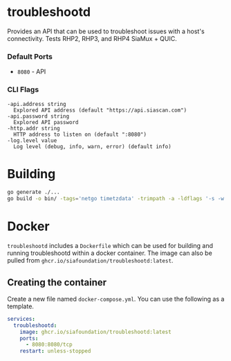 # troubleshootd

Provides an API that can be used to troubleshoot issues with a host's connectivity. Tests RHP2, RHP3, and RHP4 SiaMux + QUIC.

### Default Ports
+ `8080` - API

### CLI Flags

```
-api.address string
  Explored API address (default "https://api.siascan.com")
-api.password string
  Explored API password
-http.addr string
  HTTP address to listen on (default ":8080")
-log.level value
  Log level (debug, info, warn, error) (default info)
```

# Building

```sh
go generate ./...
go build -o bin/ -tags='netgo timetzdata' -trimpath -a -ldflags '-s -w'  ./cmd/troubleshootd
```

# Docker

`troubleshootd` includes a `Dockerfile` which can be used for building and running
troubleshootd within a docker container. The image can also be pulled from `ghcr.io/siafoundation/troubleshootd:latest`.

## Creating the container

Create a new file named `docker-compose.yml`. You can use the following as a template.

```yml
services:
  troubleshootd:
    image: ghcr.io/siafoundation/troubleshootd:latest
    ports:
      - 8080:8080/tcp
    restart: unless-stopped
```
